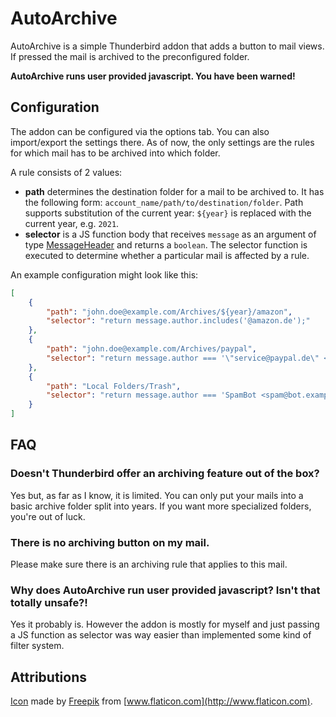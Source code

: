 # AutoArchive
AutoArchive is a simple Thunderbird addon that adds a button to mail views.
If pressed the mail is archived to the preconfigured folder.

**AutoArchive runs user provided javascript. You have been warned!** 

## Configuration
The addon can be configured via the options tab. You can also import/export the settings there.
As of now, the only settings are the rules for which mail has to be archived into which folder.

A rule consists of 2 values:
- **path** determines the destination folder for a mail to be archived to. It has the following form: `account_name/path/to/destination/folder`.
  Path supports substitution of the current year: `${year}` is replaced with the current year, e.g. `2021`.
- **selector** is a JS function body that receives `message` as an argument of type [MessageHeader](https://webextension-api.thunderbird.net/en/latest/messages.html#messageheader)
  and returns a `boolean`. The selector function is executed to determine whether a particular mail is affected by a rule.

An example configuration might look like this:
```json
[
    {
        "path": "john.doe@example.com/Archives/${year}/amazon",
        "selector": "return message.author.includes('@amazon.de');"
    },
    {
        "path": "john.doe@example.com/Archives/paypal",
        "selector": "return message.author === '\"service@paypal.de\" <service@paypal.de>';"
    },
    {
        "path": "Local Folders/Trash",
        "selector": "return message.author === 'SpamBot <spam@bot.example>';"
    }
]
```

## FAQ

### Doesn't Thunderbird offer an archiving feature out of the box?
Yes but, as far as I know, it is limited. You can only put your mails into a basic
archive folder split into years. If you want more specialized folders, you're out of luck.

### There is no archiving button on my mail.
Please make sure there is an archiving rule that applies to this mail.

### Why does AutoArchive run user provided javascript? Isn't that totally unsafe?!
Yes it probably is. However the addon is mostly for myself and just passing a JS function as selector was
way easier than implemented some kind of filter system.

## Attributions

[Icon](https://www.flaticon.com/premium-icon/archives_1200551) made by [Freepik](https://www.freepik.com) from [www.flaticon.com](http://www.flaticon.com).
